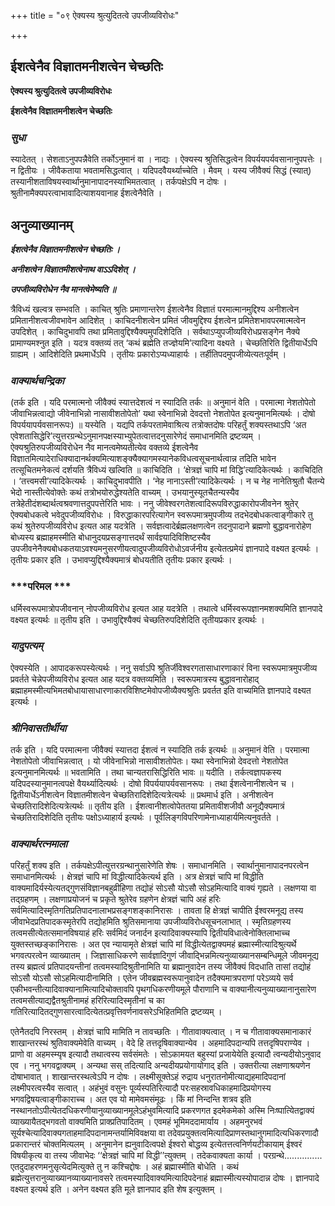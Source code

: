 +++
title = "०९ ऐक्यस्य श्रुत्युदितत्वे उपजीव्यविरोधः"

+++


## ईशत्वेनैव विज्ञातमनीशत्वेन चेच्छतिः

**ऐक्यस्य श्रुत्युदितत्वे उपजीव्यविरोधः**

**ईशत्वेनैव विज्ञातमनीशत्वेन चेच्छतिः**

### ***सुधा***

स्यादेतत् । सेशताऽनुपपन्नैवेति तर्कोऽनुमानं वा । नाद्यः । ऐक्यस्य श्रुतिसिद्धत्वेन विपर्ययपर्यवसानानुपपत्तेः । न द्वितीयः । जीवैकताया भवतामसिद्धत्वात् । यदिपदवैयर्थ्याच्चेति । मैवम् । यस्य जीवैक्यं सिद्धं (स्यात्) तस्यानीशताविषयस्वार्थानुमानापादनस्याभिमतत्वात् । तर्कपक्षेऽपि न दोषः । श्रुतीनामैक्यपरत्वाभावादित्याशयवानाह ईशत्वेनैवेति ।

## **अनुव्याख्यानम्**

***ईशत्वेनैव विज्ञातमनीशत्वेन चेच्छतिः ।***

***अनीशत्वेन विज्ञातमीशत्वेनाथ वाऽऽदिशेत् ।***

***उपजीव्यविरोधेन नैव मानत्वेमेष्यति ॥***

त्रैविध्यं खल्वत्र सम्भवति । काचित् श्रुतिः प्रमाणान्तरेण ईशत्वेनैव विज्ञातं परमात्मानमुद्दिश्य अनीशत्वेन प्रमितानीशत्वजीवभावेन आदिशेत् । काचिदनीशत्वेन प्रमितं जीवमुद्दिश्य ईशत्वेन प्रमितेशभावपरमात्मत्वेन उपदिशेत् । काचिदुभावपि तथा प्रमितावुद्दिश्यैक्यमुपदिशेदिति । सर्वथाऽप्युपजीव्यविरोधप्रसङ्गेन नैक्ये प्रामाण्यमश्नुत इति । यदत्र वक्तव्यं तत् ‘कथं ब्रह्मेति तज्ज्ञेयमि’त्यादिना वक्ष्यते । चेच्छतिरिति द्वितीयार्धेऽपि ग्राह्यम् । आदिशेदिति प्रथमार्धेऽपि । तृतीयः प्रकारोऽप्यध्याहार्यः । तर्हीतिपदमुपजीव्येत्यतःपूर्वम् ।

### ***वाक्यार्थचन्द्रिका***

(तर्क इति । यदि परमात्मनो जीवैक्यं स्यात्तदेशत्वं न स्यादिति तर्कः ॥ अनुमानं वेति । परमात्मा नेशतोपेतो जीवाभिन्नत्वाद्यो जीवेनाभिन्नो नासावीशतोपेतो’ यथा स्वेनाभिन्नो देवदत्तो नेशतोपेत इत्यनुमानमित्यर्थः । दोषो विपर्ययापर्यवसानरूपः) ॥ यस्येति । यद्यपि तर्कपरतामेवाश्रित्य तत्रोक्तदोषः परिहर्तुं शक्यस्तथाऽपि ‘अत एवेशतासिद्धेरि’त्युत्तरग्रन्थेऽनुमानपक्षस्याभ्युपेतत्वात्तदनुसारेणेदं समाधानमिति द्रष्टव्यम् । ऐक्यश्रुतिरुपजीव्यविरोधेन नैव मानत्वमेष्यतीत्येव वक्तव्ये ईशत्वेनैव विज्ञातमित्यादेराधिक्यादानर्थक्यमित्याशङ्क्यैक्यागमस्यानेकविधत्वसूचनार्थत्वान्न तदिति भावेन तत्सूचितमनेकत्वं दर्शयति त्रैविध्यं खल्विति ॥ काचिदिति । ‘क्षेत्रज्ञं चापि मां विद्धि’त्यादिकेत्यर्थः । काचिदिति । ‘तत्त्वमसी’त्यादिकेत्यर्थः । काचिदुभावपीति । ‘नेह नानाऽस्ती’त्यादिकेत्यर्थः । न च नेह नानेतिश्रुतौ चैतन्ये भेदो नास्तीत्येवोक्तेः कथं तत्रोभयोरुद्धेश्यतेति वाच्यम् । उभयानुस्यूतचैतन्यस्यैव तत्रेहेतीदंशब्दार्थत्वश्रवणात्तदुपपत्तेरिति भावः । ननु जीवेश्वरगतेशत्वादिरूपविरुद्धाकारोपजीवनेन श्रुतेर् ऐक्यबोधकत्वे भवेदुपजीव्यविरोधः । विरुद्धाकारपरित्यागेन स्वरूपमात्रमुपजीव्य तदभेदबोधकत्वाङ्गीकारे तु कथं श्रुतेरुपजीव्यविरोध इत्यत आह यदत्रेति । सर्वज्ञत्वादेर्ब्रह्मलक्षणत्वेन तदनुपादाने ब्रह्मणो बुद्धावनारोहेण बोध्यस्य ब्रह्माहमस्मीति बोधानुदयप्रसङ्गात्तदर्थं सार्वज्ञ्यादिविशिष्टस्यैव उपजीवनेनैक्यबोधकतयाऽवश्यमनुसरणीयत्वादुपजीव्यविरोधोऽवर्जनीय इत्येतत्प्रमेयं ज्ञानपादे वक्ष्यत इत्यर्थः । तृतीयः प्रकार इति । उभावप्युद्दिश्यैक्यमात्रं बोधयतीति तृतीयः प्रकार इत्यर्थः ।

### ***परिमल ***

धर्मिस्वरूपमात्रोपजीवनान् नोपजीव्यविरोध इत्यत आह यदत्रेति । तथात्वे धर्मिस्वरूपज्ञानमशक्यमिति ज्ञानपादे वक्ष्यत इत्यर्थः ॥ तृतीय इति । उभावुद्दिश्यैक्यं चेच्छतिरुपदिशेदिति तृतीयप्रकार इत्यर्थः ।

### ***यादुपत्यम्***

ऐक्यस्येति । आपादकरूपस्येत्यर्थः । ननु सर्वाऽपि श्रुतिर्जीवेश्वरगतासाधारणाकारं विना स्वरूपमात्रमुपजीव्य प्रवर्तते चेन्नेपजीव्यविरोध इत्यत आह यदत्र वक्तव्यमिति । स्वरूपमात्रस्य बुद्धावनारोहाद् ब्रह्माहमस्मीत्यभिमतबोधायासाधारणाकारविशिष्टमेवोपजीव्यैक्यश्रुतिः प्रवर्तत इति वाच्यमिति ज्ञानपादे वक्ष्यत इत्यर्थः ।

### ***श्रीनिवासतीर्थीया***

तर्क इति । यदि परमात्मना जीवैक्यं स्यात्तदा ईशत्वं न स्यादिति तर्क इत्यर्थः ॥ अनुमानं वेति । परमात्मा नेशतोपेतो जीवाभिन्नत्वात् । यो जीवेनाभिन्नो नासावीशतोपेतः। यथा स्वेनाभिन्नो देवदत्तो नेशतोपेत इत्यनुमानमित्यर्थः ॥ भवतामिति । तथा चान्यतरासिद्धिरिति भावः ॥ यदीति । तर्कत्वज्ञापकस्य यदिपदस्यानुमानत्वपक्षे वैयर्थ्यादित्यर्थः । दोषो विपर्ययापर्यवसानरूपः । तथा ईशत्वेनानीशत्वेन च । द्वितीयार्धेऽनीशत्वेन विज्ञातमीशत्वेन चेच्छतिरादिशेदित्यत्रेत्यर्थः ॥ प्रथमार्ध इति । अनीशत्वेन चेच्छतिरादिशेदित्यत्रेत्यर्थः ॥ तृतीय इति । ईशत्वानीशत्वोपेततया प्रमितावीशजीवौ अनूद्यैक्यमात्रं चेच्छतिरादिशेदिति तृतीयः पक्षोऽध्याहार्य इत्यर्थः । पूर्वलिङ्गविपरिणामेनाध्याहार्यमित्यनुवर्तते ।

### ***वाक्यार्थरत्नमाला***

परिहर्तुं शक्य इति । तर्कपक्षेऽपीत्युत्तरग्रन्थानुसारेणेति शेषः । समाधानमिति । स्वार्थानुमानापादनपरत्वेन समाधानमित्यर्थः । क्षेत्रज्ञं चापि मां विद्धीत्यादिकेत्यर्थ इति । अत्र क्षेत्रज्ञं चापि मां विद्धीति वाक्यमादिर्यस्येत्यतद्गुणसंविज्ञानबहुव्रीहिणा तद्योहं सोऽसौ योऽसौ सोऽहमित्यादि वाक्यं गृह्यते । लक्षणया वा तद्ग्रहणम् । लक्षणाप्रयोजनं च प्रकृते श्रुतेरेव ग्रहणेन क्षेत्रज्ञं चापि अहं हरिः सर्वमित्यादिस्मृतिगतिप्रतिपादनालाभप्रसङ्गशङ्कानिरासः । तावता हि क्षेत्रज्ञं चापीति ईश्वरमनूद्य तस्य जीवाभेदप्रतिपादकस्मृतेरपि तद्योहमिति श्रुतिसमानाया उपजीव्यविरोधसूचनलाभात् । स्मृतिग्रहणस्य तत्वमसीत्येतत्समानविषयाहं हरिः सर्वमिदं जनार्दन इत्यादिवाक्यस्यापि द्वितीयविधात्वेनोक्तिलाभाच्च युक्तस्तच्छङ्कानिरासः । अत एव न्यायामृते क्षेत्रज्ञं चापि मां विद्धीत्येतद्वाक्यमहं ब्रह्मास्मीत्यादिश्रुत्यर्थे भगवत्परत्वेन व्याख्यातम् । जिज्ञासाधिकरणे सार्वज्ञादिगुणं जीवाद्भिन्नमित्यनुव्याख्यानसम्बन्धिमूले जीवमनूद्य तस्य ब्रह्मत्वं प्रतिपादयन्तीनां तत्वमस्यादिश्रुतीनामिति या ब्रह्मानुवादेन तस्य जीवैक्यं विदधाति तासां तद्योहं सोऽसौ योऽसौ सोऽहमित्यादीनामिति । एतेन जीवब्रह्मस्वरूपानुवादेन तदैक्यमात्रपराणां परेऽव्यये सर्व एकीभवन्तीत्यादिवाक्यानामित्यादिचोक्तावपि पृथगधिकरणीयमूले पौराणानि च वाक्यानीत्यनुव्याख्यानानुसारेण तत्वमसीत्याद्यद्वैतश्रुतीनामहं हरिरित्यादिस्मृतीनां च का गतिरित्यादितद्गुणसारत्वादित्येतत्प्रवृत्तिवर्णनावसरेऽभिहितमिति द्रष्टव्यम् ।

एतेनैतदपि निरस्तम् । क्षेत्रज्ञं चापि मामिति न तावच्छतिः । गीतावाक्यत्वात् । न च गीतावाक्यसमानाकारं शाखान्तरस्थं श्रुतिवाक्यमेवेति वाच्यम् । वेदे हि तत्तदृषिवाक्यान्येव । अहमादिपदान्यपि तत्तदृषिपराण्येव । प्राणो वा अहमस्म्यृष इत्यादौ तथात्वस्य सर्वसंमतेः । सोऽकामयत बहुस्यां प्रजायेयेति इत्यादौ त्वन्यदीयोऽनुवाद एव । ननु भगवद्वाक्यम् । अन्यथा सस् तदित्यादि अन्यदीयप्रयोगायोगाद् इति । उक्तरीत्या लक्षणाश्रयणेन दोषाभावात् । शाखान्तरस्थत्वेऽपि न दोषः । लक्ष्मीसूक्तेऽहं रुद्राय धनुरातनोमीत्याद्यहमादिपदानां लक्ष्मीपरत्वस्यैव सत्वात् । अहंभुवं वसुनः पूर्व्यस्पतिरित्यादौ परःसहस्रावधिकाहमादिप्रयोगस्य भगवद्विषयत्वाङ्गीकाराच्च । अत एव यो मामेवमसंमूढः । किं मां निन्दन्ति शत्रव इति नस्थानतोऽपीत्येतदधिकरणीयानुव्याख्यानमूलेऽहंभुवमित्यादि प्रकरणगत इदमेकमेको अस्मि निःष्पात्यिेतद्वाक्यं व्याख्यायैतद्भगवतो वाक्यमिति प्राक्प्रतिपादितम् । एवमहं भूमिमददामार्याय । अहमनुरभवं सूर्यश्चेत्यादिवाक्यगताहमादिपदानामन्तर्यामिविवक्षया वा तदेवप्रयुक्तत्वमित्यादिप्राणस्तथानुगमादित्यधिकरणादौ प्रकारान्तरं चोक्तमित्यलम् । अनुमानेन ह्यनुवादित्वपक्षे ईश्वरो बोद्धव्य इत्येतत्तत्वनिर्णयटीकायाम् ईश्वरं विषयीकृत्य वा तस्य जीवाभेदः ‘‘क्षेत्रज्ञं चापि मां विद्धी’’त्युक्तम् । तदेकवाक्यता कार्या । परग्रन्थे............... एतदुदाहरणमनुसृत्येदमित्युक्ते तु न कश्चिद्दोषः । अहं ब्रह्मास्मीति बोधेति । कथं ब्रह्मेत्युत्तरानुव्याख्यानव्याख्यानावसरे तत्वमस्यादिवाक्यमित्यादिपदेनाहं ब्रह्मास्मीत्यस्योपादान्न दोषः । ज्ञानपादे वक्ष्यत इत्यर्थ इति । अनेन वक्ष्यत इति मूले ज्ञानपाद इति शेष इत्युक्तम् ।

